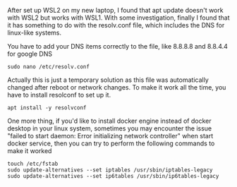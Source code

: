 After set up WSL2 on my new laptop, I found that apt update doesn't work with WSL2 but works with WSL1. With some investigation, finally I found that it has something to do with the resolv.conf file, which includes the DNS for linux-like systems.

You have to add your DNS items correctly to the file, like 8.8.8.8 and 8.8.4.4 for google DNS

```
sudo nano /etc/resolv.conf
```

Actually this is just a temporary solution as this file was automatically changed after reboot or network changes. To make it work all the time, you have to install resolconf to set up it.

```
apt install -y resolvconf 
```

One more thing, if you'd like to install docker engine instead of docker desktop in your linux system, sometimes you may encounter the issue "failed to start daemon: Error initializing network controller" when start docker service, then you can try to perform the following commands to make it worked

```
touch /etc/fstab
sudo update-alternatives --set iptables /usr/sbin/iptables-legacy
sudo update-alternatives --set ip6tables /usr/sbin/ip6tables-legacy
```